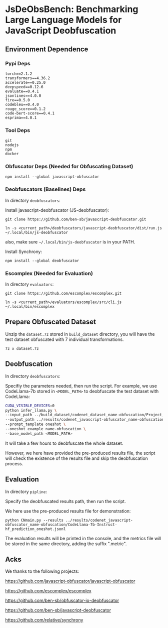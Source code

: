 # JsDeObsBench: Benchmarking Large Language Models for JavaScript Deobfuscation

## Environment Dependence

### Pypi Deps
```
torch==2.1.2
transformers==4.36.2
accelerate==0.25.0
deepspeed==0.12.6
evaluate==0.4.1
jsonlines==4.0.0
fire==0.5.0
codebleu==0.4.0
rouge_score==0.1.2
code-bert-score==0.4.1
esprima==4.0.1
```

### Tool Deps
```
git
nodejs
npm
docker
```

### Obfuscator Deps (Needed for Obfuscating Dataset)

`npm install --global javascript-obfuscator`

### Deobfuscators (Baselines) Deps

In directory `deobfuscators`: 

Install javascript-deobfuscator (JS-deobfuscator):

`git clone https://github.com/ben-sb/javascript-deobfuscator.git`

`ln -s <current_path>/deobfuscators/javascript-deobfuscator/dist/run.js ~/.local/bin/js-deobfuscator` 

also, make sure `~/.local/bin/js-deobfuscator` is in your PATH.

Install Synchrony:

`npm install --global deobfuscator`


### Escomplex (Needed for Evaluation)

In directory `evaluators`: 

`git clone https://github.com/escomplex/escomplex.git`

`ln -s <current_path>/evaluators/escomplex/src/cli.js ~/.local/bin/escomplex` 

## Prepare Obfuscated Dataset

Unzip the `dataset.7z` stored in `build_dataset` directory, you will have the test dataset obfuscated with 7 individual transformations. 

`7z x dataset.7z`

## Deobfuscation

In directory `deobfuscators`:

Specifiy the parameters needed, then run the script.
For example, we use CodeLlama-7b stored in `<MODEL_PATH>` to deobfuscate the test dataset with CodeLlama:

```bash
CUDA_VISIBLE_DEVICES=0
python infer_llama.py \
--input_path ../build_dataset/codenet_dataset_name-obfuscation/Project_CodeNet_selected.jsonl \
--output_path ../results/codenet_javascript-obfuscator_name-obfuscation/CodeLlama-7b-Instruct-hf_prediction_oneshot.jsonl \
--prompt_template oneshot \
--oneshot_example name-obfuscation \
--base_model_path <MODEL_PATH>
```

It will take a few hours to deobfuscate the whole dataset. 

However, we here have provided the pre-produced results file, the script will check the existence of the results file and skip the deobfuscation process.

## Evaluation

In directory `pipline`:

Specify the deobfuscated results path, then run the script. 

We here use the pre-produced results file for demonstration:

`python CNmain.py --results ../results/codenet_javascript-obfuscator_name-obfuscation/CodeLlama-7b-Instruct-hf_prediction_oneshot.jsonl`

The evaluation results will be printed in the console, and the metrics file will be stored in the same directory, adding the suffix ".metric".

## Acks

We thanks to the following projects:

https://github.com/javascript-obfuscator/javascript-obfuscator

https://github.com/escomplex/escomplex

https://github.com/ben-sb/obfuscator-io-deobfuscator

https://github.com/ben-sb/javascript-deobfuscator

https://github.com/relative/synchrony

